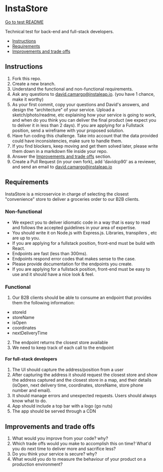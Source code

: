 # InstaStore

[Go to test README](docs)

Technical test for back-end and full-stack developers.

- [Instructions](#instructions)
- [Requirements](#requirements)
- [Improvements and trade offs](#improvements-and-trade-offs)

## Instructions

1.  Fork this repo.
2.  Create a new branch.
3.  Understand the functional and non-functional requirements.
4.  Ask any questions to david.camargo@instaleap.io. (you have 1 chance, make it worthy)
5.  As your first commit, copy your questions and David's answers, and design the "architecture" of your service. Upload a
    sketch/photo/readme, etc explaining how your service is going to work, and when do you think you can deliver
    the final product (we expect you to deliver it in less than 2 days). If you are applying for a Fullstack position, send a wireframe with your proposed solution.
6.  Have fun coding this challenge. Take into account that the data provided could have inconsistencies, make sure to handle them.
7.  If you find blockers, keep moving and get them solved later, please write them down in a markdown file inside your repo.
8.  Answer the [Improvements and trade offs](#improvements-and-trade-offs) section.
9.  Create a Pull Request (in your own fork), add 'davidcp90' as a reviewer, and send an email to david.camargo@instaleap.io

## Requirements

InstaStore is a microservice in charge of selecting the closest "convenience" store to deliver a groceries order to our B2B clients.

### Non-functional

- We expect you to deliver idiomatic code in a way that is easy to read and follows the accepted guidelines in your area of expertise.
- You should write it on Node.js with Express.js. Libraries, transpilers , etc are up to you.
- If you are applying for a fullstack position, front-end must be build with React.
- Endpoints are fast (less than 300ms).
- Endpoints respond error codes that makes sense to the case.
- Please provide documentation for the endpoints you create.
- If you are applying for a fullstack position, front-end must be easy to use and it should have a nice look & feel.

### Functional

1. Our B2B clients should be able to consume an endpoint that provides them the following information:

- storeId
- storeName
- isOpen
- coordinates
- nextDeliveryTime

2. The endpoint returns the closest store available
3. We need to keep track of each call to the endpoint

#### For full-stack developers

1. The UI should capture the address/position from a user
2. After capturing the address it should request the closest store and show the address captured and the closest store in a map, and their details (isOpen, next delivery time, coordinates, storeName, store phone number and email).
3. It should manage errors and unexpected requests. Users should always know what to do.
4. App should include a top bar with a logo (go nuts)
5. The app should be served through a CDN

## Improvements and trade offs

1. What would you improve from your code? why?
2. Which trade offs would you make to accomplish this on time? What'd you do next time to deliver more and sacrifice less?
3. Do you think your service is secure? why?
4. What would you do to measure the behaviour of your product on a production environment?
